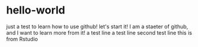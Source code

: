 # hello-world
just a test to learn how to use github! let's start it!
I am a staeter of github, and I want to learn more from it!
a test line
a test line
second test line
this is from Rstudio
